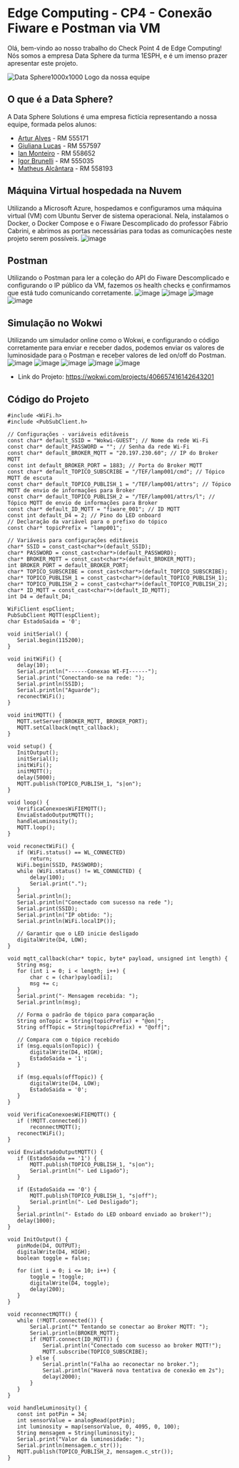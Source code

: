 # Edge Computing - CP4 - Conexão Fiware e Postman via VM
Olá, bem-vindo ao nosso trabalho do Check Point 4 de Edge Computing! Nós somos a empresa Data Sphere da turma 1ESPH, e é um imenso prazer apresentar este projeto.

![Data Sphere1000x1000](https://github.com/ianmonteirom/CP2-Edge/assets/152393807/0fe80a9b-6290-417d-8367-2abe3824d0b0)
Logo da nossa equipe
## O que é a Data Sphere?
A Data Sphere Solutions é uma empresa fictícia representando a nossa equipe, formada pelos alunos: 
-  <a href="https://www.linkedin.com/in/artur-alves-tenca-b1ba862b6/">Artur Alves</a> - RM 555171 
- <a href="https://www.linkedin.com/in/giuliana-lucas-85b4532b6/">Giuliana Lucas</a> - RM 557597
- <a href="https://www.linkedin.com/in/ian-monteiro-moreira-a4543a2b7/">Ian Monteiro</a> - RM 558652 
- <a href="https://www.linkedin.com/in/igor-brunelli-ralo-39143a2b7/">Igor Brunelli</a> - RM 555035
- <a href="https://www.linkedin.com/in/matheus-estev%C3%A3o-5248b9238/">Matheus Alcântara</a> - RM 558193

## Máquina Virtual hospedada na Nuvem
Utilizando a Microsoft Azure, hospedamos e configuramos uma máquina virtual (VM) com Ubuntu Server de sistema operacional. Nela, instalamos o Docker, o Docker Compose e o Fiware Descomplicado do professor Fábrio Cabrini, e abrimos as portas necessárias para todas as comunicações neste projeto serem possíveis.
![image](https://github.com/user-attachments/assets/40755ca2-5925-4e9e-a063-1c94e3953cbb)

## Postman
Utilizando o Postman para ler a coleção do API do Fiware Descomplicado e configurando o IP público da VM, fazemos os health checks e confirmamos que está tudo comunicando corretamente.
![image](https://github.com/user-attachments/assets/ad7cfabe-54e6-4e79-991b-507691bbe501)
![image](https://github.com/user-attachments/assets/9dadf132-e51e-4b70-b94e-200baa7d275d)
![image](https://github.com/user-attachments/assets/dbb7e187-33c6-4782-98c0-e433c94b7577)
![image](https://github.com/user-attachments/assets/ee958b0e-2e61-4d4d-bdc7-c2de6d6bf75f)

## Simulação no Wokwi
Utilizando um simulador online como o Wokwi, e configurando o código corretamente para enviar e receber dados, podemos enviar os valores de luminosidade para o Postman e receber valores de led on/off do Postman.
![image](https://github.com/user-attachments/assets/50db4c79-00ae-4629-a3f4-2e7a5fbe2efb)
![image](https://github.com/user-attachments/assets/9d89a804-7c32-4255-a1b5-2c81d970f0e3)
![image](https://github.com/user-attachments/assets/d9f18839-851f-4620-9694-5b057c980aa2)
![image](https://github.com/user-attachments/assets/9665e8db-6429-4a78-b2bc-f804ba86bc24)
![image](https://github.com/user-attachments/assets/bd14148c-ca8b-417d-b9c1-8221d18e0651)
- Link do Projeto: https://wokwi.com/projects/406657416142643201

## Código do Projeto
 ```
#include <WiFi.h>
#include <PubSubClient.h>

// Configurações - variáveis editáveis
const char* default_SSID = "Wokwi-GUEST"; // Nome da rede Wi-Fi
const char* default_PASSWORD = ""; // Senha da rede Wi-Fi
const char* default_BROKER_MQTT = "20.197.230.60"; // IP do Broker MQTT
const int default_BROKER_PORT = 1883; // Porta do Broker MQTT
const char* default_TOPICO_SUBSCRIBE = "/TEF/lamp001/cmd"; // Tópico MQTT de escuta
const char* default_TOPICO_PUBLISH_1 = "/TEF/lamp001/attrs"; // Tópico MQTT de envio de informações para Broker
const char* default_TOPICO_PUBLISH_2 = "/TEF/lamp001/attrs/l"; // Tópico MQTT de envio de informações para Broker
const char* default_ID_MQTT = "fiware_001"; // ID MQTT
const int default_D4 = 2; // Pino do LED onboard
// Declaração da variável para o prefixo do tópico
const char* topicPrefix = "lamp001";

// Variáveis para configurações editáveis
char* SSID = const_cast<char*>(default_SSID);
char* PASSWORD = const_cast<char*>(default_PASSWORD);
char* BROKER_MQTT = const_cast<char*>(default_BROKER_MQTT);
int BROKER_PORT = default_BROKER_PORT;
char* TOPICO_SUBSCRIBE = const_cast<char*>(default_TOPICO_SUBSCRIBE);
char* TOPICO_PUBLISH_1 = const_cast<char*>(default_TOPICO_PUBLISH_1);
char* TOPICO_PUBLISH_2 = const_cast<char*>(default_TOPICO_PUBLISH_2);
char* ID_MQTT = const_cast<char*>(default_ID_MQTT);
int D4 = default_D4;

WiFiClient espClient;
PubSubClient MQTT(espClient);
char EstadoSaida = '0';

void initSerial() {
    Serial.begin(115200);
}

void initWiFi() {
    delay(10);
    Serial.println("------Conexao WI-FI------");
    Serial.print("Conectando-se na rede: ");
    Serial.println(SSID);
    Serial.println("Aguarde");
    reconectWiFi();
}

void initMQTT() {
    MQTT.setServer(BROKER_MQTT, BROKER_PORT);
    MQTT.setCallback(mqtt_callback);
}

void setup() {
    InitOutput();
    initSerial();
    initWiFi();
    initMQTT();
    delay(5000);
    MQTT.publish(TOPICO_PUBLISH_1, "s|on");
}

void loop() {
    VerificaConexoesWiFIEMQTT();
    EnviaEstadoOutputMQTT();
    handleLuminosity();
    MQTT.loop();
}

void reconectWiFi() {
    if (WiFi.status() == WL_CONNECTED)
        return;
    WiFi.begin(SSID, PASSWORD);
    while (WiFi.status() != WL_CONNECTED) {
        delay(100);
        Serial.print(".");
    }
    Serial.println();
    Serial.println("Conectado com sucesso na rede ");
    Serial.print(SSID);
    Serial.println("IP obtido: ");
    Serial.println(WiFi.localIP());

    // Garantir que o LED inicie desligado
    digitalWrite(D4, LOW);
}

void mqtt_callback(char* topic, byte* payload, unsigned int length) {
    String msg;
    for (int i = 0; i < length; i++) {
        char c = (char)payload[i];
        msg += c;
    }
    Serial.print("- Mensagem recebida: ");
    Serial.println(msg);

    // Forma o padrão de tópico para comparação
    String onTopic = String(topicPrefix) + "@on|";
    String offTopic = String(topicPrefix) + "@off|";

    // Compara com o tópico recebido
    if (msg.equals(onTopic)) {
        digitalWrite(D4, HIGH);
        EstadoSaida = '1';
    }

    if (msg.equals(offTopic)) {
        digitalWrite(D4, LOW);
        EstadoSaida = '0';
    }
}

void VerificaConexoesWiFIEMQTT() {
    if (!MQTT.connected())
        reconnectMQTT();
    reconectWiFi();
}

void EnviaEstadoOutputMQTT() {
    if (EstadoSaida == '1') {
        MQTT.publish(TOPICO_PUBLISH_1, "s|on");
        Serial.println("- Led Ligado");
    }

    if (EstadoSaida == '0') {
        MQTT.publish(TOPICO_PUBLISH_1, "s|off");
        Serial.println("- Led Desligado");
    }
    Serial.println("- Estado do LED onboard enviado ao broker!");
    delay(1000);
}

void InitOutput() {
    pinMode(D4, OUTPUT);
    digitalWrite(D4, HIGH);
    boolean toggle = false;

    for (int i = 0; i <= 10; i++) {
        toggle = !toggle;
        digitalWrite(D4, toggle);
        delay(200);
    }
}

void reconnectMQTT() {
    while (!MQTT.connected()) {
        Serial.print("* Tentando se conectar ao Broker MQTT: ");
        Serial.println(BROKER_MQTT);
        if (MQTT.connect(ID_MQTT)) {
            Serial.println("Conectado com sucesso ao broker MQTT!");
            MQTT.subscribe(TOPICO_SUBSCRIBE);
        } else {
            Serial.println("Falha ao reconectar no broker.");
            Serial.println("Haverá nova tentativa de conexão em 2s");
            delay(2000);
        }
    }
}

void handleLuminosity() {
    const int potPin = 34;
    int sensorValue = analogRead(potPin);
    int luminosity = map(sensorValue, 0, 4095, 0, 100);
    String mensagem = String(luminosity);
    Serial.print("Valor da luminosidade: ");
    Serial.println(mensagem.c_str());
    MQTT.publish(TOPICO_PUBLISH_2, mensagem.c_str());
}
```
